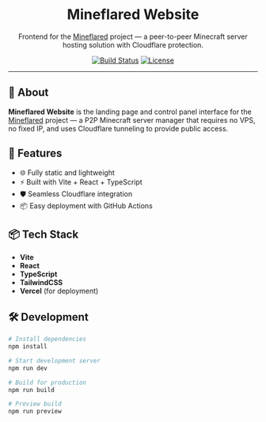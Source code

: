 <h1 align="center">Mineflared Website</h1>

<p align="center">
  Frontend for the <a href="https://github.com/TheusHen/Mineflared">Mineflared</a> project — a peer-to-peer Minecraft server hosting solution with Cloudflare protection.
</p>

<p align="center">
  <a href="https://mineflared.theushen.me"><img src="https://vercelbadge.vercel.app/api/TheusHen/mineflared-web" alt="Build Status" /></a>
  <a href="https://github.com/TheusHen/Mineflared-Web"><img src="https://img.shields.io/github/license/TheusHen/Mineflared-Web?style=flat-square" alt="License" /></a>
</p>

---

## 🧠 About

**Mineflared Website** is the landing page and control panel interface for the [Mineflared](https://github.com/TheusHen/Mineflared) project — a P2P Minecraft server manager that requires no VPS, no fixed IP, and uses Cloudflare tunneling to provide public access.

## 🚀 Features

- 🌐 Fully static and lightweight
- ⚡ Built with Vite + React + TypeScript
- 🛡️ Seamless Cloudflare integration
- 📦 Easy deployment with GitHub Actions

## 📦 Tech Stack

- **Vite**
- **React**
- **TypeScript**
- **TailwindCSS**
- **Vercel** (for deployment)

## 🛠️ Development

```bash
# Install dependencies
npm install

# Start development server
npm run dev

# Build for production
npm run build

# Preview build
npm run preview
```
